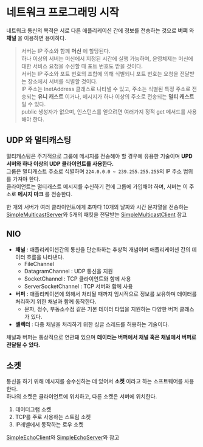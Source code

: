 
# 네트워크 프로그래밍 시작

네트워크 통신의 목적은 서로 다른 애플리케이션 간에 정보를 전송하는 것으로 **버퍼** 와 **채널** 을 이용하면 용이하다.  

> 서버는 IP 주소와 함께 **머신** 에 할당된다.  
> 하나 이상의 서버는 머신에서 지정된 시간에 실행 가능하며, 운영체제는 머신에 대한 서비스 요청을 수신할 때 포트 번호도 받을 것이다.  
> 서버는 IP 주소와 포트 번호의 조합에 의해 식별되니 포트 번호는 요청을 전달받는 장소에서 서버를 식별할 것이다.  
> IP 주소는 InetAddress 클래스로 나타낼 수 있고, 주소는 식별된 특정 주소로 전송되는 **유니 캐스트** 이거나, 메시지가 하나 이상의 주소로 전송되는 **멀티 캐스트** 일 수 있다.  
> public 생성자가 없으며, 인스턴스를 얻으려면 여러가지 정적 get 메서드를 사용해야 한다.  

## UDP 와 멀티캐스팅

멀티캐스팅은 주기적으로 그룹에 메시지를 전송해야 할 경우에 유용한 기술이며 **UPD 서버와 하나 이상의 UDP 클라이언트를 사용한다.**  
그룹은 멀티캐스트 주소로 식별하며 `224.0.0.0 ~ 239.255.255.255`의 IP 주소 범위를 가져야 한다.  
클라이언트는 멀티캐스트 메시지를 수신하기 전에 그룹에 가입해야 하며, 서버는 이 주소로 **메시지 마크** 를 전송한다.  
  
한 개의 서버가 여러 클라이언트에게 초마다 10개의 날짜와 시간 문자열을 전송하는 [SimpleMulticastServer](./src/main/java/org/example/simplemulticast/SimpleMulticastServer.java)와 5개의 패킷을 전달받는 [SimpleMulticastClient](./src/main/java/org/example/simplemulticast/SimpleMulticastClient.java) 참고  

## NIO

- **채널** : 애플리케이션간의 통신을 단순화하는 추상적 개념이며 애플리케이션 간의 데이터 흐름을 나타낸다.
  - FileChannel
  - DatagramChannel : UDP 통신을 지원
  - SocketChannel : TCP 클라이언트와 함께 사용
  - ServerSocketChannel : TCP 서버와 함께 사용
- **버퍼** : 애플리케이션에 의해서 처리될 때까지 임시적으로 정보를 보유하며 데이터를 처리하기 위한 채널과 함께 동작한다.
  - 문자, 정수, 부동소수점 같은 기본 데이터 타입을 지원하는 다양한 버퍼 클래스가 있다.
- **셀렉터** : 다중 채널을 처리하기 위한 싱글 스레드를 허용하는 기술이다.

채널과 버퍼는 통상적으로 연관돼 있으며 **데이터는 버퍼에서 채널 혹은 채널에서 버퍼로 전달될 수 있다.**  

## 소켓

통신을 하기 위해 메시지를 송수신하는 데 있어서 **소켓** 이라고 하는 소프트웨어를 사용한다.  
하나의 소켓은 클라이언트에 위치하고, 다른 소켓은 서버에 위치한다.

1. 데이터그램 소켓
2. TCP를 주로 사용하는 스트림 소켓
3. IP레벨에서 동작하는 로우 소켓
  
[SimpleEchoClient](./src/main/java/org/example/simpleecho/SimpleEchoClient.java)와 [SimpleEchoServer](./src/main/java/org/example/simpleecho/SimpleEchoServer.java)와 참고  
